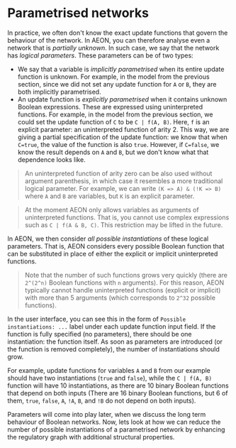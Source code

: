 # Parametrised networks

In practice, we often don't know the exact update functions that govern the behaviour of the network. In AEON, you can therefore analyse even a network that is *partially unknown*. In such case, we say that the network has *logical parameters*. These parameters can be of two types:
 
 - We say that a variable is *implicitly parametrised* when its entire update function is unknown. For example, in the model from the previous section, since we did not set any update function for `A` or `B`, they are both implicitly parametrised.
 - An update function is *explicitly parametrised* when it contains unknown Boolean expressions. These are expressed using uninterpreted functions. For example, in the model from the previous section, we could set the update function of `C` to be `C | f(A, B)`. Here, `f` is an explicit parameter: an uninterpreted function of arity 2. This way, we are giving a partial specification of the update function: we know that when `C=true`, the value of the function is also `true`. However, if `C=false`, we know the result depends on `A` and `B`, but we don't know what that dependence looks like. 

> An uninterpreted function of arity zero can be also used without argument parenthesis, in which case it resembles a more traditional logical parameter. For example, we can write `(K => A) & (!K => B)` where `A` and `B` are variables, but `K` is an explicit parameter.

> At the moment AEON only allows variables as arguments of uninterpreted functions. That is, you cannot use complex expressions such as `C | f(A & B, C)`. This restriction may be lifted in the future. 

In AEON, we then consider *all possible instantiations* of these logical parameters. That is, AEON considers every possible Boolean function that can be substituted in place of either the explicit or implicit uninterpreted functions. 

> Note that the number of such functions grows very quickly (there are `2^(2^n)` Boolean functions with `n` arguments). For this reason, AEON typically cannot handle uninterpreted functions (explicit or implicit) with more than 5 arguments (which corresponds to `2^32` possible functions).   

In the user interface, you can see this in the form of `Possible instantiations: ...` label under each update function input field. If the function is fully specified (no parameters), there should be one instantiation: the function itself. As soon as parameters are introduced (or the function is removed completely), the number of instantiations should grow.

For example, update functions for variables `A` and `B` from our example should have two instantiations (`true` and `false`), while the `C | f(A, B)` function will have 10 instantiations, as there are 10 binary Boolean functions that depend on both inputs (There are 16 binary Boolean functions, but 6 of them, `true`, `false`, `A`, `!A`, `B`, and `!B` do not depend on both inputs).

Parameters will come into play later, when we discuss the long term behaviour of Boolean networks. Now, lets look at how we can reduce the number of possible instantiations of a parametrised network by enhancing the regulatory graph with additional structural properties.